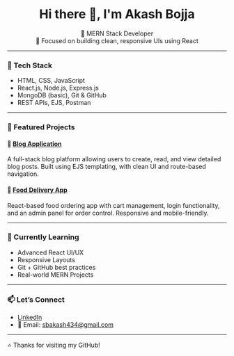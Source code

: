 <h1 align="center">Hi there 👋, I'm Akash Bojja</h1>

<p align="center">
  🚀 MERN Stack Developer <br/>
  🎯 Focused on building clean, responsive UIs using React <br/>
</p>

---

### 🔧 Tech Stack
- HTML, CSS, JavaScript
- React.js, Node.js, Express.js
- MongoDB (basic), Git & GitHub
- REST APIs, EJS, Postman

---

### 📌 Featured Projects

#### 📝 [Blog Application](https://blog-mern-aoc0.onrender.com)
A full-stack blog platform allowing users to create, read, and view detailed blog posts. Built using EJS templating, with clean UI and route-based navigation.

#### 🥗 [Food Delivery App](https://food-devi-frontend-3kzm.onrender.com)
React-based food ordering app with cart management, login functionality, and an admin panel for order control. Responsive and mobile-friendly.

---

### 🌱 Currently Learning
- Advanced React UI/UX
- Responsive Layouts
- Git + GitHub best practices
- Real-world MERN Projects

---

### 📫 Let’s Connect
- [LinkedIn](https://www.linkedin.com/in/akash-bojja-b27930293/)
- 📧 Email: sbakash434@gmail.com

---

⭐ Thanks for visiting my GitHub!
